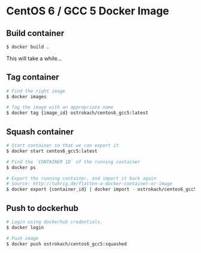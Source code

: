 # CentOS 6 / GCC 5 Docker Image


## Build container

```bash
$ docker build .
```

This will take a while...


## Tag container

```bash
# Find the right image
$ docker images

# Tag the image with an appropriate name
$ docker tag {image_id} ostrokach/centos6_gcc5:latest
```


## Squash container

```bash
# Start container so that we can export it
$ docker start centos6_gcc5:latest

# Find the `CONTAINER ID` of the running container
$ docker ps

# Export the running container, and import it back again
# Source: http://tuhrig.de/flatten-a-docker-container-or-image
$ docker export {container_id} | docker import - ostrokach/centos6_gcc5:squashed
```


## Push to dockerhub

```bash
# Login using dockerhub credentials.
$ docker login

# Push image
$ docker push ostrokach/centos6_gcc5:squashed
```

